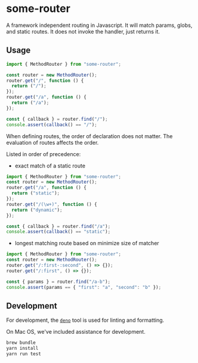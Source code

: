 # some-router

A framework independent routing in Javascript. It will match params, globs, and
static routes. It does not invoke the handler, just returns it.

## Usage

```javascript
import { MethodRouter } from "some-router";

const router = new MethodRouter();
router.get("/", function () {
  return ("/");
});
router.get("/a", function () {
  return ("/a");
});

const { callback } = router.find("/");
console.assert(callback() == "/");
```

When defining routes, the order of declaration does not matter. The evaluation
of routes affects the order.

Listed in order of precedence:

- exact match of a static route

```javascript
import { MethodRouter } from "some-router";
const router = new MethodRouter();
router.get("/a", function () {
  return ("static");
});
router.get("/(\w+)", function () {
  return ("dynamic");
});

const { callback } = router.find("/a");
console.assert(callback() == "static");
```

- longest matching route based on minimize size of matcher

```javascript
import { MethodRouter } from "some-router";
const router = new MethodRouter();
router.get("/:first-:second", () => {});
router.get("/:first", () => {});

const { params } = router.find("/a-b");
console.assert(params == { "first": "a", "second": "b" });
```

## Development

For development, the [`deno`](https://deno.land/) tool is used for linting and
formatting.

On Mac OS, we've included assistance for development.

```bash
brew bundle
yarn install
yarn run test
```
